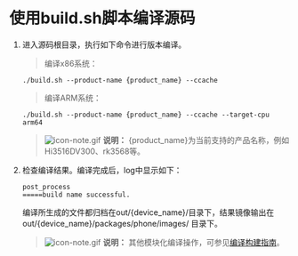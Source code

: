 # 使用build.sh脚本编译源码


1. 进入源码根目录，执行如下命令进行版本编译。
   
   >编译x86系统：
   
   ```
   ./build.sh --product-name {product_name} --ccache 
   ```

   >编译ARM系统：
   
   ```
   ./build.sh --product-name {product_name} --ccache --target-cpu arm64 
   ```

   > ![icon-note.gif](public_sys-resources/icon-note.gif) **说明：**
   > {product_name}为当前支持的产品名称，例如Hi3516DV300、rk3568等。

2. 检查编译结果。编译完成后，log中显示如下：
   
   ```
   post_process
   =====build name successful.
   ```

     编译所生成的文件都归档在out/{device_name}/目录下，结果镜像输出在out/{device_name}/packages/phone/images/ 目录下。
   > ![icon-note.gif](public_sys-resources/icon-note.gif) **说明：**
   > 其他模块化编译操作，可参见[编译构建指南](../subsystems/subsys-build-all.md)。
